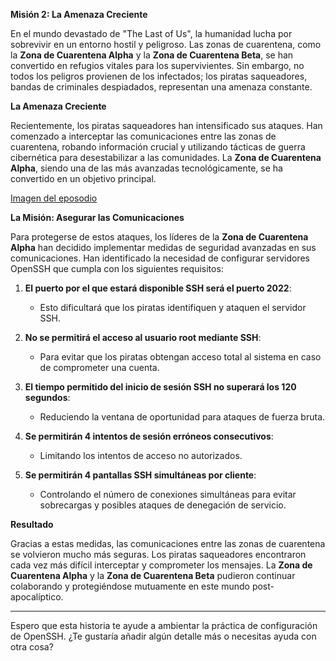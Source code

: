 **Misión 2: La Amenaza Creciente**

En el mundo devastado de "The Last of Us", la humanidad lucha por sobrevivir en un entorno hostil y peligroso. Las zonas de cuarentena, como la **Zona de Cuarentena Alpha** y 
la **Zona de Cuarentena Beta**, se han convertido en refugios vitales para los supervivientes. 
Sin embargo, no todos los peligros provienen de los infectados; los piratas saqueadores, bandas de criminales despiadados, representan una amenaza constante.

**La Amenaza Creciente**

Recientemente, los piratas saqueadores han intensificado sus ataques. Han comenzado a interceptar las comunicaciones entre las zonas de cuarentena, 
robando información crucial y utilizando tácticas de guerra cibernética para desestabilizar a las comunidades. 
La **Zona de Cuarentena Alpha**, siendo una de las más avanzadas tecnológicamente, se ha convertido en un objetivo principal.

[Imagen del eposodio](./img/m2_e1.jpeg)

**La Misión: Asegurar las Comunicaciones**

Para protegerse de estos ataques, los líderes de la **Zona de Cuarentena Alpha** han decidido implementar medidas de seguridad avanzadas en sus comunicaciones. 
Han identificado la necesidad de configurar servidores OpenSSH que cumpla con los siguientes requisitos:

1. **El puerto por el que estará disponible SSH será el puerto 2022**:
   - Esto dificultará que los piratas identifiquen y ataquen el servidor SSH.

2. **No se permitirá el acceso al usuario root mediante SSH**:
   - Para evitar que los piratas obtengan acceso total al sistema en caso de comprometer una cuenta.

3. **El tiempo permitido del inicio de sesión SSH no superará los 120 segundos**:
   - Reduciendo la ventana de oportunidad para ataques de fuerza bruta.

4. **Se permitirán 4 intentos de sesión erróneos consecutivos**:
   - Limitando los intentos de acceso no autorizados.

5. **Se permitirán 4 pantallas SSH simultáneas por cliente**:
   - Controlando el número de conexiones simultáneas para evitar sobrecargas y posibles ataques de denegación de servicio.

**Resultado**

Gracias a estas medidas, las comunicaciones entre las zonas de cuarentena se volvieron mucho más seguras. Los piratas saqueadores encontraron cada vez más difícil interceptar y comprometer los mensajes. La **Zona de Cuarentena Alpha** y la **Zona de Cuarentena Beta** pudieron continuar colaborando y protegiéndose mutuamente en este mundo post-apocalíptico.

---

Espero que esta historia te ayude a ambientar la práctica de configuración de OpenSSH. ¿Te gustaría añadir algún detalle más o necesitas ayuda con otra cosa?
